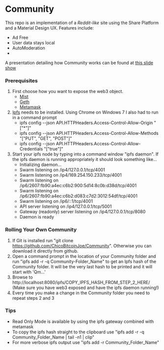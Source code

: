 # Community

This repo is an implementation of a *Reddit-like* site using the Share Platform and a Material Design UX. Features include:

- Ad Free
- User data stays local
- AutoModeration
- 

A presentation detailing how Community works can be found at [this slide show](https://docs.google.com/presentation/d/1oiCmJcrn15-kK3xS-UzPbx5M1LAyRlGRRJ6q4qllw0E/edit?usp=sharing)

### Prerequisites

1. First choose how you want to expose the web3 object.
    - [Mist](https://github.com/ethereum/mist/releases)
    - [Geth](https://github.com/ethereum/go-ethereum/wiki/Building-Ethereum)
    - [Metamask](https://chrome.google.com/webstore/detail/metamask/nkbihfbeogaeaoehlefnkodbefgpgknn)  
2. [Ipfs](https://ipfs.io/docs/install/) needs to be installed. Using Chrome on Windows 7 I also had to run in a command prompt
    - ipfs config --json API.HTTPHeaders.Access-Control-Allow-Origin "[\"*\"]"
    - ipfs config --json API.HTTPHeaders.Access-Control-Allow-Methods "[\"PUT\", \"GET\", \"POST\"]"
    - ipfs config --json API.HTTPHeaders.Access-Control-Allow-Credentials "[\"true\"]"
3. Start your ipfs node by typing into a command window "ipfs daemon". If the ipfs daemon is running appropriately it should look something like...
    * Initializing daemon...
    * Swarm listening on /ip4/127.0.0.1/tcp/4001
    * Swarm listening on /ip4/169.254.150.233/tcp/4001
    * Swarm listening on /ip6/2607:fb90:a4ec:c6b2:900:5d14:8c0b:d38d/tcp/4001
    * Swarm listening on /ip6/2607:fb90:a4ec:c6b2:d083:c7d2:3012:54df/tcp/4001
    * Swarm listening on /ip6/::1/tcp/4001
    * API server listening on /ip4/127.0.0.1/tcp/5001
    * Gateway (readonly) server listening on /ip4/127.0.0.1/tcp/8080
    * Daemon is ready

### Rolling Your Own Community

1. If Git is installed run "git clone https://github.com/ChicoBitcoinJoe/Community". Otherwise you can download it directly from github.
2. Open a command prompt in the location of your Community folder and run "ipfs add -r -q Community-Folder_Name" to get an Ipfs hash of the Community folder. It will be the very last hash to be printed and it will start with 'Qm...'
3. Browse to http://localhost:8080/ipfs/COPY_IPFS_HASH_FROM_STEP_2_HERE/ (Make sure you have web3 exposed and have the ipfs daemon running!)
4. Every time you make a change in the Community folder you need to repeat steps 2 and 3

### Tips

- Read Only Mode is available by using the ipfs gateway combined with metamask
- To copy the ipfs hash straight to the clipboard use "ipfs add -r -q Community_Folder_Name | tail -n1 | clip"
- For more verbose ipfs output use "ipfs add -r Community_Folder_Name"
